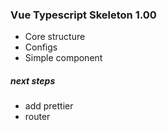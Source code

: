 ### Vue Typescript Skeleton 1.00
- Core structure
- Configs
- Simple component

##### next steps
* add prettier
* router

